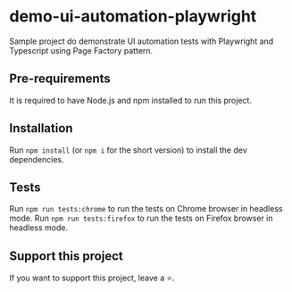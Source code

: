 # demo-ui-automation-playwright

Sample project do demonstrate UI automation tests with Playwright and Typescript using Page Factory pattern. 

## Pre-requirements

It is required to have Node.js and npm installed to run this project.

## Installation

Run `npm install` (or `npm i` for the short version) to install the dev dependencies.

## Tests

Run `npm run tests:chrome` to run the tests on Chrome browser in headless mode.
Run `npm run tests:firefox` to run the tests on Firefox browser in headless mode.

## Support this project

If you want to support this project, leave a ⭐.
